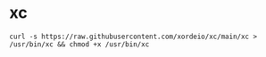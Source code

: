 # xc

```shell
curl -s https://raw.githubusercontent.com/xordeio/xc/main/xc > /usr/bin/xc && chmod +x /usr/bin/xc
```